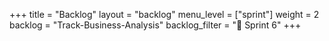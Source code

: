 +++
title = "Backlog"
layout = "backlog"
menu_level = ["sprint"]
weight = 2
backlog = "Track-Business-Analysis"
backlog_filter = "📅 Sprint 6"
+++
